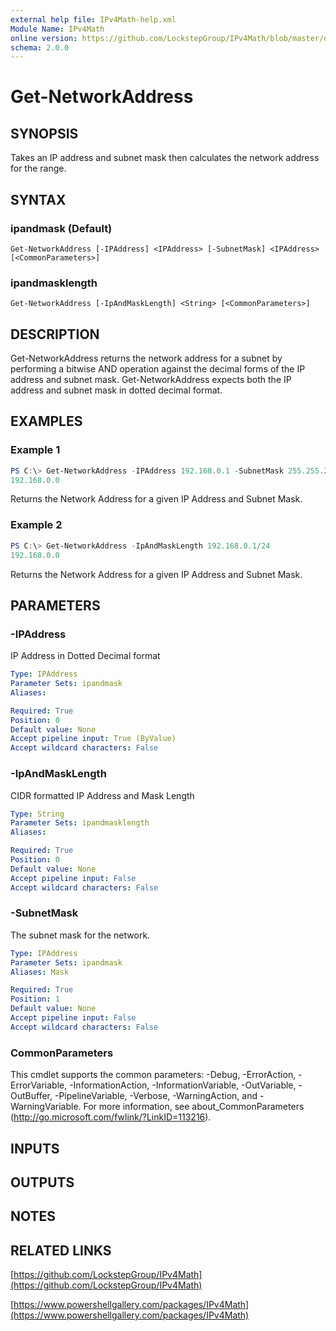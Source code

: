 ```yaml
---
external help file: IPv4Math-help.xml
Module Name: IPv4Math
online version: https://github.com/LockstepGroup/IPv4Math/blob/master/docs/Get-NetworkAddress.md
schema: 2.0.0
---
```


# Get-NetworkAddress

## SYNOPSIS
Takes an IP address and subnet mask then calculates the network address for the range.

## SYNTAX

### ipandmask (Default)
```
Get-NetworkAddress [-IPAddress] <IPAddress> [-SubnetMask] <IPAddress> [<CommonParameters>]
```

### ipandmasklength
```
Get-NetworkAddress [-IpAndMaskLength] <String> [<CommonParameters>]
```

## DESCRIPTION
Get-NetworkAddress returns the network address for a subnet by performing a bitwise AND
operation against the decimal forms of the IP address and subnet mask.
Get-NetworkAddress
expects both the IP address and subnet mask in dotted decimal format.

## EXAMPLES

### Example 1
```powershell
PS C:\> Get-NetworkAddress -IPAddress 192.168.0.1 -SubnetMask 255.255.255.0
192.168.0.0
```

Returns the Network Address for a given IP Address and Subnet Mask.

### Example 2
```powershell
PS C:\> Get-NetworkAddress -IpAndMaskLength 192.168.0.1/24
192.168.0.0
```

Returns the Network Address for a given IP Address and Subnet Mask.

## PARAMETERS

### -IPAddress
IP Address in Dotted Decimal format

```yaml
Type: IPAddress
Parameter Sets: ipandmask
Aliases:

Required: True
Position: 0
Default value: None
Accept pipeline input: True (ByValue)
Accept wildcard characters: False
```

### -IpAndMaskLength
CIDR formatted IP Address and Mask Length

```yaml
Type: String
Parameter Sets: ipandmasklength
Aliases:

Required: True
Position: 0
Default value: None
Accept pipeline input: False
Accept wildcard characters: False
```

### -SubnetMask
The subnet mask for the network.

```yaml
Type: IPAddress
Parameter Sets: ipandmask
Aliases: Mask

Required: True
Position: 1
Default value: None
Accept pipeline input: False
Accept wildcard characters: False
```

### CommonParameters
This cmdlet supports the common parameters: -Debug, -ErrorAction, -ErrorVariable, -InformationAction, -InformationVariable, -OutVariable, -OutBuffer, -PipelineVariable, -Verbose, -WarningAction, and -WarningVariable. For more information, see about_CommonParameters (http://go.microsoft.com/fwlink/?LinkID=113216).

## INPUTS

## OUTPUTS

## NOTES

## RELATED LINKS

[https://github.com/LockstepGroup/IPv4Math](https://github.com/LockstepGroup/IPv4Math)

[https://www.powershellgallery.com/packages/IPv4Math](https://www.powershellgallery.com/packages/IPv4Math)
